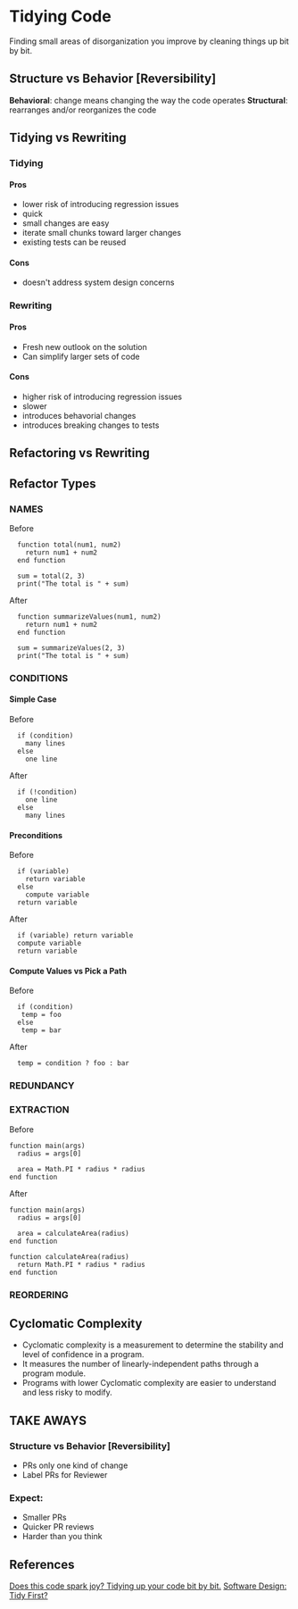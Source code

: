 # Tidying Code

Finding small areas of disorganization you improve by cleaning things up bit by bit.

## Structure vs Behavior [Reversibility]

**Behavioral**: change means changing the way the code operates
**Structural**: rearranges and/or reorganizes the code

## Tidying vs Rewriting
### Tidying
#### Pros
- lower risk of introducing regression issues
- quick
- small changes are easy
- iterate small chunks toward larger changes
- existing tests can be reused

#### Cons
- doesn't address system design concerns

### Rewriting
#### Pros
- Fresh new outlook on the solution
- Can simplify larger sets of code
#### Cons
- higher risk of introducing regression issues
- slower
- introduces behavorial changes
- introduces breaking changes to tests

## Refactoring vs Rewriting


## Refactor Types
### NAMES
Before
```
  function total(num1, num2)
    return num1 + num2
  end function

  sum = total(2, 3)
  print("The total is " + sum)
```

After
```
  function summarizeValues(num1, num2)
    return num1 + num2
  end function

  sum = summarizeValues(2, 3)
  print("The total is " + sum)
```

### CONDITIONS
#### Simple Case
Before
```
  if (condition)
    many lines
  else
    one line
```

After
```
  if (!condition)
    one line
  else
    many lines
```
#### Preconditions
Before
```
  if (variable)
    return variable
  else
    compute variable
  return variable
```
After
```
  if (variable) return variable
  compute variable
  return variable
```
#### Compute Values vs Pick a Path
Before
```
  if (condition)
   temp = foo
  else
   temp = bar
```
After
```
  temp = condition ? foo : bar
```

### REDUNDANCY

### EXTRACTION
Before
```
function main(args)
  radius = args[0]

  area = Math.PI * radius * radius
end function
```

After
```
function main(args)
  radius = args[0]

  area = calculateArea(radius)
end function

function calculateArea(radius)
  return Math.PI * radius * radius
end function
```
### REORDERING

## Cyclomatic Complexity
* Cyclomatic complexity is a measurement to determine the stability and level of confidence in a program.
* It measures the number of linearly-independent paths through a program module.
* Programs with lower Cyclomatic complexity are easier to understand and less risky to modify.

## TAKE AWAYS
### Structure vs Behavior [Reversibility]
* PRs only one kind of change
* Label PRs for Reviewer

### Expect:
* Smaller PRs
* Quicker PR reviews
* Harder than you think


## References

[Does this code spark joy? Tidying up your code bit by bit.](https://engineering.gusto.com/does-this-code-spark-joy)
[Software Design: Tidy First?](https://tidyfirst.substack.com/archive)

